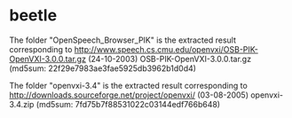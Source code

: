 # beetle

The folder "OpenSpeech_Browser_PIK" is the extracted result corresponding to http://www.speech.cs.cmu.edu/openvxi/OSB-PIK-OpenVXI-3.0.0.tar.gz (24-10-2003)
OSB-PIK-OpenVXI-3.0.0.tar.gz (md5sum: 22f29e7983ae3fae5925db3962b1d0d4) 

The folder "openvxi-3.4" is the extracted result corresponding to http://downloads.sourceforge.net/project/openvxi/ (03-08-2005) 
openvxi-3.4.zip (md5sum: 7fd75b7f88531022c03144edf766b648)

